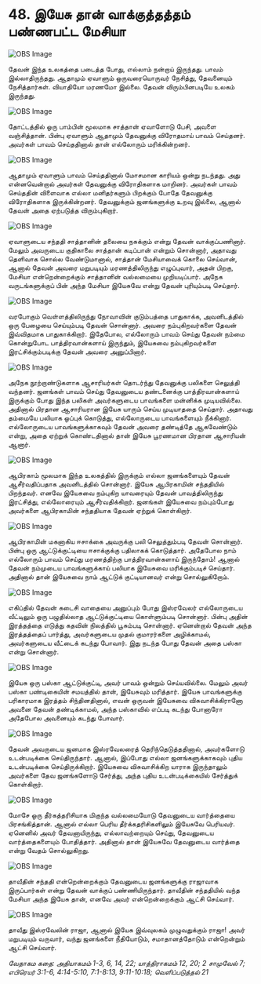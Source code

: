 # 48. இயேசு தான் வாக்குத்தத்தம் பண்ணபட்ட மேசியா

![OBS Image](https://cdn.door43.org/obs/jpg/360px/obs-en-48-01.jpg)

தேவன் இந்த உலகத்தை படைத்த போது, எல்லாம் நன்றாய் இருந்தது. பாவம் இல்லாதிருந்தது. ஆதாமும் ஏவாளும் ஒருவரையொருவர் நேசித்து, தேவனையும் நேசித்தார்கள். வியாதியோ மரணமோ இல்லை. தேவன் விரும்பினபடியே உலகம் இருந்தது.

![OBS Image](https://cdn.door43.org/obs/jpg/360px/obs-en-48-02.jpg)

தோட்டத்தில் ஒரு பாம்பின் மூலமாக சாத்தான் ஏவாளோடு பேசி, அவளை வஞ்சித்தான். பின்பு ஏவாளும் ஆதாமும் தேவனுக்கு விரோதமாய் பாவம் செய்தனர். அவர்கள் பாவம் செய்ததினால் தான் எல்லோரும் மரிக்கின்றனர்.

![OBS Image](https://cdn.door43.org/obs/jpg/360px/obs-en-48-03.jpg)

ஆதாமும் ஏவாளும் பாவம் செய்ததினால் மோசமான காரியம் ஒன்று நடந்தது. அது என்னவென்றால் அவர்கள் தேவனுக்கு விரோதிகளாக மாறினர். அவர்கள் பாவம் செய்ததின் விளைவாக எல்லா மனிதர்களும் பிறக்கும் போதே தேவனுக்கு விரோதிகளாக இருக்கின்றனர். தேவனுக்கும் ஜனங்களுக்கு உறவு இல்லை, ஆனால் தேவன் அதை ஏற்படுத்த விரும்புகிறார்.

![OBS Image](https://cdn.door43.org/obs/jpg/360px/obs-en-48-04.jpg)

ஏவாளுடைய சந்ததி சாத்தானின் தலையை நசுக்கும் என்று தேவன் வாக்குப்பணினார். மேலும் அவருடைய குதிகாலை சாத்தான் கடிப்பான் என்றும் சொன்னார், அதாவது தெளிவாக சொல்ல வேண்டுமானால், சாத்தான் மேசியாவைக் கொலை செய்வான், ஆனால் தேவன் அவரை மறுபடியும் மரணத்திலிருந்து எழுப்புவார், அதன் பிறகு, மேசியா என்றென்றைக்கும் சாத்தானின் வல்லமையை முறியடிப்பார். அநேக வருடங்களுக்குப் பின் அந்த மேசியா இயேசுவே என்று தேவன் புரியும்படி செய்தார். 

![OBS Image](https://cdn.door43.org/obs/jpg/360px/obs-en-48-05.jpg)

வரபோகும் வெள்ளத்திலிருந்து நோவாவின் குடும்பத்தை பாதுகாக்க, அவனிடத்தில் ஒரு பேழையை செய்யும்படி தேவன் சொன்னார். அவரை நம்புகிறவர்களை தேவன் இவ்விதமாக பாதுகாக்கிறார். இதேபோல, எல்லோரும் பாவம் செய்து தேவன் நம்மை கொன்றுபோட பாத்திரவான்களாய் இருந்தும், இயேசுவை நம்புகிறவர்களை இரட்சிக்கும்படிக்கு தேவன் அவரை அனுப்பினார்.

![OBS Image](https://cdn.door43.org/obs/jpg/360px/obs-en-48-06.jpg)

அநேக நூற்றாண்டுகளாக ஆசாரியர்கள் தொடர்ந்து தேவனுக்கு பலிகளை செலுத்தி வந்தனர். ஜனங்கள் பாவம் செய்து தேவனுடைய தண்டனைக்கு பாத்திரவான்களாய் இருக்கும் போது இந்த பலிகள்  அவர்களுடைய பாவங்களை மன்னிக்க முடியவில்லை. அதினால் பிரதான ஆசாரியரான இயேசு யாரும் செய்ய முடியாததை செய்தார். அதாவது தம்மையே பலியாக ஒப்புக் கொடுத்து, எல்லோருடைய பாவங்களையும் நீக்கினார். எல்லோருடைய பாவங்களுக்காகவும் தேவன் அவரை தண்டித்தே ஆகவேண்டும் என்று, அதை ஏற்றுக் கொண்டதினால் தான் இயேசு பூரணமான பிரதான ஆசாரியன் ஆனார்.

![OBS Image](https://cdn.door43.org/obs/jpg/360px/obs-en-48-07.jpg)

ஆபிரகாம் மூலமாக இந்த உலகத்தில் இருக்கும் எல்லா ஜனங்களையும் தேவன் ஆசீர்வதிப்பதாக அவனிடத்தில் சொன்னார். இயேசு ஆபிரகாமின் சந்ததியில் பிறந்தவர். எனவே இயேசுவை நம்புகிற யாவரையும் தேவன் பாவத்திலிருந்து இரட்சித்து, எல்லோரையும்  ஆசீர்வதிக்கிறார். ஜனங்கள் இயேசுவை நம்பும்போது அவர்களை ஆபிரகாமின் சந்ததியாக தேவன் ஏற்றுக் கொள்கிறார்.

![OBS Image](https://cdn.door43.org/obs/jpg/360px/obs-en-48-08.jpg)

ஆபிரகாமின் மகனாகிய ஈசாக்கை அவருக்கு பலி செலுத்தும்படி தேவன் சொன்னார். பின்பு ஒரு ஆட்டுக்குட்டியை ஈசாக்குக்கு பதிலாகக் கொடுத்தார். அதேபோல நாம் எல்லோரும் பாவம் செய்து மரணத்திற்கு பாத்திரவான்களாய் இருந்தோம்! ஆனால் தேவன் நம்முடைய பாவங்களுக்காய் பலியாக  இயேசுவை மரிக்கும்படிச் செய்தார். அதினால் தான் இயேசுவை நாம் ஆட்டுக் குட்டியானவர் என்று சொல்லுகிறோம்.

![OBS Image](https://cdn.door43.org/obs/jpg/360px/obs-en-48-09.jpg)

எகிப்தில் தேவன் கடைசி வாதையை அனுப்பும் போது இஸ்ரவேலர் எல்லோருடைய வீட்டிலும் ஒரு பழுதில்லாத ஆட்டுக்குட்டியை கொள்ளும்படி சொன்னார். பின்பு அதின் இரத்தத்தை எடுத்து கதவின் நிலத்தில் பூசும்படி சொன்னார். ஏனென்றால் தேவன் அந்த இரத்தத்தைப் பார்த்து, அவர்களுடைய முதல் குமாரர்களை அழிக்காமல், அவர்களுடைய வீட்டைக் கடந்து போவார். இது நடந்த போது தேவன் அதை பஸ்கா என்று சொன்னார். 

![OBS Image](https://cdn.door43.org/obs/jpg/360px/obs-en-48-10.jpg)

இயேசு ஒரு பஸ்கா ஆட்டுக்குட்டி, அவர் பாவம் ஒன்றும் செய்யவில்லை. மேலும் அவர் பஸ்கா பண்டிகையின் சமயத்தில் தான், இயேசுவும் மரித்தார். இயேசு பாவங்களுக்கு பரிகாரமாக இரத்தம் சிந்தினதினால், எவன் ஒருவன் இயேசுவை விசுவாசிக்கிரானோ அவனை தேவன் தண்டிக்காமல், அந்த பஸ்காவில் எப்படி கடந்து போனாரோ அதேபோல அவனையும் கடந்து போவார்.

![OBS Image](https://cdn.door43.org/obs/jpg/360px/obs-en-48-11.jpg)

தேவன் அவருடைய ஜனமாக இஸ்ரவேலரைத் தெரிந்தெடுத்ததினால், அவர்களோடு உடன்படிக்கை செய்திருந்தார். ஆனால், இப்போது எல்லா ஜனங்களுக்காகவும் புதிய உடன்படிக்கை செய்திருக்கிறார். இயேசுவை விசுவாசிக்கிற யாராக இருந்தாலும் அவர்களை தேவ ஜனங்களோடு சேர்த்து, அந்த புதிய உடன்படிக்கையில் சேர்த்துக் கொள்கிறார்.

![OBS Image](https://cdn.door43.org/obs/jpg/360px/obs-en-48-12.jpg)

மோசே ஒரு தீர்கத்தரிசியாக மிகுந்த வல்லமையோடு தேவனுடைய வார்த்தையை பிரசங்கித்தான். ஆனால் எல்லா பெரிய தீர்க்கதரிசிகளிலும் இயேசுவே பெரியவர். ஏனெனில் அவர் தேவனாயிருந்து, எல்லாவற்றையும் செய்து, தேவனுடைய வார்த்தைகளையும் போதித்தார். அதினால் தான் இயேசுவே தேவனுடைய வார்த்தை என்று வேதம் சொல்லுகிறது. 

![OBS Image](https://cdn.door43.org/obs/jpg/360px/obs-en-48-13.jpg)

தாவீதின் சந்ததி என்றென்றைக்கும் தேவனுடைய ஜனங்களுக்கு ராஜாவாக இருப்பார்கள் என்று தேவன் வாக்குப் பண்ணியிருந்தார். தாவீதின் சந்ததியில் வந்த மேசியா அந்த இயேசு தான், எனவே அவர் என்றென்றைக்கும் ஆட்சி செய்வார்.

![OBS Image](https://cdn.door43.org/obs/jpg/360px/obs-en-48-14.jpg)

தாவீது இஸ்ரவேலின் ராஜா, ஆனால் இயேசு இவ்வுலகம் முழுவதுக்கும் ராஜா! அவர் மறுபடியும் வருவார், வந்து ஜனங்களை நீதியோடும், சமாதானத்தோடும் என்றென்றும் ஆட்சி செய்வார்.

_வேதாகம கதை: அதியாகமம் 1-3, 6, 14, 22; யாத்திராகமம் 12, 20; 2 சாமுவேல் 7; எபிரெயர் 3:1-6, 4:14-5:10, 7:1-8:13, 9:11-10:18; வெளிப்படுத்தல் 21_

